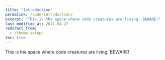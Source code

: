 ```yaml
---
title: "Introduction"
permalink: /code/introduction/
excerpt: "This is the space where code creatures are living. BEWARE!"
last_modified_at: 2021-04-27
redirect_from:
  - /theme-setup/
toc: true
---
```



This is the space where code creatures are living. BEWARE!


